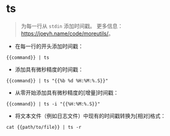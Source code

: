 # ts

> 为每一行从 `stdin` 添加时间戳。
> 更多信息：<https://joeyh.name/code/moreutils/>。

- 在每一行的开头添加时间戳：

`{{command}} | ts`

- 添加具有微秒精度的时间戳：

`{{command}} | ts "{{%b %d %H:%M:%.S}}"`

- 从零开始添加具有微秒精度的[增量]时间戳：

`{{command}} | ts -i "{{%H:%M:%.S}}"`

- 将文本文件（例如日志文件）中现有的时间戳转换为[相对]格式：

`cat {{path/to/file}} | ts -r`